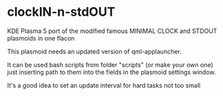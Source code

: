 # clockIN-n-stdOUT
KDE Plasma 5 port of the modified famous MINIMAL CLOCK and STDOUT plasmoids in one flacon

This plasmoid needs an updated version of qml-applauncher.

It can be used bash scripts from folder "scripts" (or make your own one) just inserting path to them into the fields in the plasmoid settings window. 

It's a good idea to set an update interval for hard tasks not too small 
